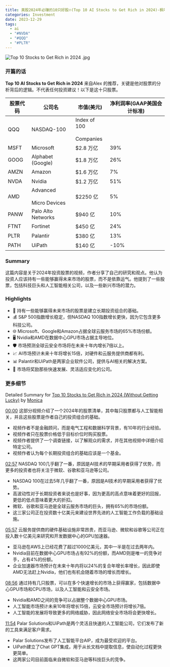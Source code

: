 ```yaml
---
title: 美股2024年必赚的10只好股🔥(Top 10 AI Stocks to Get Rich in 2024)-枫叶洞见EP07
categories: Investment
date: 2023-12-29
tags:
  - ai
  - "#NVDA"
  - "#QQQ"
  - "#PLTR"
---
```



![Top 10 Stocks to Get Rich in 2024 .jpg](https://s.draftai.cn/vent/Top%2010%20Stocks%20to%20Get%20Rich%20in%202024%20.jpg)

### 开篇的话
**Top 10 AI Stocks to Get Rich in 2024**
来自Alex 的推荐，关键是他对股票的分析背后的逻辑。不代表任何投资建议！以下是这十只股票。

| 股票代码 | 公司名 | 市值(美元) |    净利润率(GAAP美国会计标准) |
| -------- | ------ | ---------- | --- |
|QQQ    | NASDAQ-100                    | Index of 100<br><br>Companies |                  |
| MSFT   | Microsoft                     | $2.8 万亿                 | 39%              |
| GOOG   | Alphabet (Google)             | $1.8 万亿                 | 26%              |
| AMZN   | Amazon                        | $1.6 万亿                 |   7%               |
| NVDA   | Nvidia                        | $1.2 万亿                 | 51%              |
| AMD    | Advanced<br><br>Micro Devices | $2250 亿                 |   5%               |
| PANW   | Palo Alto Networks            | $940 亿                   | 10%              |
| FTNT   | Fortinet                      | $450 亿                   | 24%              |
| PLTR   | Palantir                      | $380 亿                   | 13%              |
| PATH   | UiPath                        | $140 亿                   | -10%    

### Summary
这篇内容是关于2024年投资股票的视频，作者分享了自己的研究和观点。他认为投资人应该持有一些能够赢得未来市场的股票，而不是依靠运气。他提到了一些股票，包括科技巨头和人工智能相关公司，以及一些新兴市场的潜力。

### Highlights
- 💼 持有一些能够赢得未来市场的股票是建立长期投资组合的基础。
- 💰 S&P 500指数增长稳定，但NASDAQ 100指数增长更快，因为它包含更多科技公司。
- 🌐 Microsoft、Google和Amazon占据全球云服务市场的65%市场份额。
- 🖥️ Nvidia和AMD在数据中心GPU市场占据主导地位。
- 🛡️ 市场预测全球云安全市场将在未来十年内增长7倍以上。
- 📈 AI市场预计未来十年将增长15倍，对硬件和云服务提供商都有利。
- 📊 Palantir和UiPath是两家企业软件公司，提供与AI相关的解决方案。
- 🚀 市场将奖励那些快速发展、灵活适应变化的公司。

### 更多细节

Detailed Summary for [Top 10 Stocks to Get Rich in 2024 (Without Getting Lucky)](https://www.youtube.com/watch?v=jG0gBi7Ps4U&ab_channel=TickerSymbol%3AYOU) by [Monica](https://monica.im)

[00:00](https://www.youtube.com/watch?v=jG0gBi7Ps4U&ab_channel=TickerSymbol%3AYOU&t=0.04) 这部分视频介绍了一个2024年的股票清单，其中每只股票都与人工智能相关，并且这些股票是作者自己的投资组合的基础。
- 视频作者不是金融顾问，而是电气工程和数据科学背景，有10年的行业经验。
- 视频作者只在股票价格低于目标价位时购买股票。
- 视频作者提供了一个调查链接，以了解观众的需求，并在其他视频中详细介绍特定公司。
- 视频作者认为每个长期投资组合的基础应该是一个基金。
    
[02:57](https://www.youtube.com/watch?v=jG0gBi7Ps4U&ab_channel=TickerSymbol%3AYOU&t=177.72) NASDAQ 100几乎翻了一番，原因是AI技术的早期采用者获得了优势，而更多的投资者也将关注于微软、谷歌和亚马逊等公司。
- NASDAQ 100在过去5年几乎翻了一番，原因是AI技术的早期采用者获得了优势。
- 高波动性对于长期投资者来说也是好事，因为更高的高点意味着更好的回报，更低的低点意味着更大的折扣。
- 微软、谷歌和亚马逊是全球云服务市场的巨头，拥有65%的市场份额。
- 这三家公司正在投资数十亿美元来建设世界先进的人工智能工作负载的基础设施。
    
[05:57](https://www.youtube.com/watch?v=jG0gBi7Ps4U&ab_channel=TickerSymbol%3AYOU&t=357.319) 云服务提供商的硬件基础设施非常昂贵，而亚马逊、微软和谷歌等公司正在投入数十亿美元来研究和开发数据中心的GPU加速器。
- 亚马逊在AWS上已经花费了超过1000亿美元，其中一半是在过去两年内。
- Nvidia目前在数据中心GPU市场占有92%的份额，而AMD则是唯一的竞争对手，占有4%的份额。
- 企业加速器市场预计在未来十年内将以24%的复合年增长率增长，因此即使AMD无法赶上Nvidia，他们也有机会随着市场的增长而增长。
    
[08:56](https://www.youtube.com/watch?v=jG0gBi7Ps4U&ab_channel=TickerSymbol%3AYOU&t=536.6) 通过持有几只股票，可以在多个快速增长的市场上获得赢家，包括数据中心GPU市场和CPU市场，以及人工智能和云安全市场。
- Nvidia和AMD之间的竞争可以占据整个数据中心GPU市场。
- 人工智能市场预计未来10年将增长15倍，云安全市场预计将增长7倍。
- 人工智能的发展将导致更多的网络威胁，因此网络安全市场将会更快增长。
    
[11:54](https://www.youtube.com/watch?v=jG0gBi7Ps4U&ab_channel=TickerSymbol%3AYOU&t=714.56) Palar Solutions和UiPath是两个灵活且快速的人工智能公司，它们发布了新的工具来满足客户需求。
- Palar Solutions发布了人工智能平台AIP，成为最受欢迎的平台。
- UiPath建立了Chat GPT集成，用于从长文档中提取信息，使自动化过程更快更简单。
- 这两家公司目前面临来自微软和亚马逊等科技巨头的竞争。